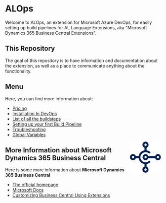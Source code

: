 # ALOps
Welcome to ALOps, an extension for Microsoft Azure DevOps, for easily setting up build pipelines for AL Language Extensions, aka "Microsoft Dynamics 365 Business Central Extensions". 

## This Repository
The goal of this repository is to have information and documentation about the extension, as well as a place to communicate anything about the functionality.

## Menu
Here, you can find more information about:
- [Pricing](https://marketplace.visualstudio.com/items?itemName=Hodor.hodor-alops&ssr=false#pricing)
- [Installation In DevOps](/Documentation/installation.md)
- [List of all the buildsteps](/Documentation/BuildSteps.md)
- [Setting up your first Build Pipeline](/Documentation/SettingUpYourFirstBuild.md)
- [Troubleshooting](/Documentation/Troubleshooting.md)
- [Global Variables](/Documentation/Globals.md)

<img align="right" width="100" height="100" src="Documentation/Images/icon.png">

## More Information about Microsoft Dynamics 365 Business Central 
Here is some more information about **Microsoft Dynamics 365 Business Central**

- [The official homepage](https://dynamics.microsoft.com/en-us/business-central/overview/)
- [Microsoft Docs](https://docs.microsoft.com/en-us/dynamics365/business-central/product-get-started)
- [Customizing Business Central Using Extensions](https://docs.microsoft.com/en-us/dynamics365/business-central/ui-extensions)